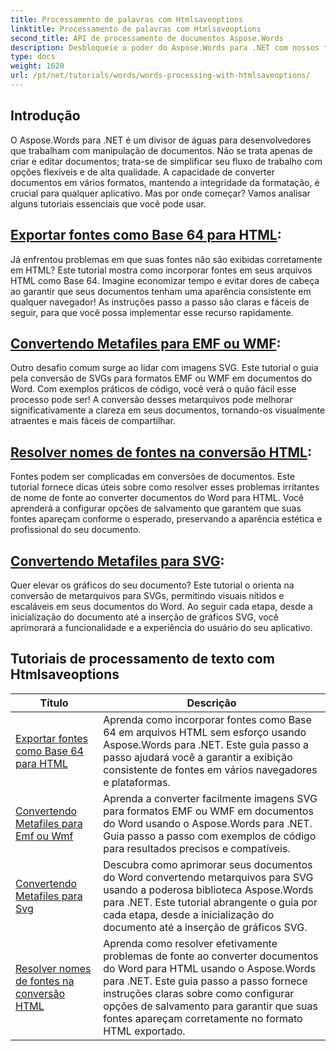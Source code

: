 ```yaml
---
title: Processamento de palavras com Htmlsaveoptions
linktitle: Processamento de palavras com Htmlsaveoptions
second_title: API de processamento de documentos Aspose.Words
description: Desbloqueie o poder do Aspose.Words para .NET com nossos tutoriais passo a passo, abrangendo conversão de HTML e metarquivos para aprimorar o processamento de seus documentos.
type: docs
weight: 1620
url: /pt/net/tutorials/words/words-processing-with-htmlsaveoptions/
---
```

## Introdução

O Aspose.Words para .NET é um divisor de águas para desenvolvedores que trabalham com manipulação de documentos. Não se trata apenas de criar e editar documentos; trata-se de simplificar seu fluxo de trabalho com opções flexíveis e de alta qualidade. A capacidade de converter documentos em vários formatos, mantendo a integridade da formatação, é crucial para qualquer aplicativo. Mas por onde começar? Vamos analisar alguns tutoriais essenciais que você pode usar.


## [Exportar fontes como Base 64 para HTML](./export-fonts-as-base-64-to-html/):
Já enfrentou problemas em que suas fontes não são exibidas corretamente em HTML? Este tutorial mostra como incorporar fontes em seus arquivos HTML como Base 64. Imagine economizar tempo e evitar dores de cabeça ao garantir que seus documentos tenham uma aparência consistente em qualquer navegador! As instruções passo a passo são claras e fáceis de seguir, para que você possa implementar esse recurso rapidamente. 

## [Convertendo Metafiles para EMF ou WMF](./converting-metafiles-to-emf-or-wmf/):
Outro desafio comum surge ao lidar com imagens SVG. Este tutorial o guia pela conversão de SVGs para formatos EMF ou WMF em documentos do Word. Com exemplos práticos de código, você verá o quão fácil esse processo pode ser! A conversão desses metarquivos pode melhorar significativamente a clareza em seus documentos, tornando-os visualmente atraentes e mais fáceis de compartilhar.

## [Resolver nomes de fontes na conversão HTML](./resolve-font-names-in-html-conversion/):
Fontes podem ser complicadas em conversões de documentos. Este tutorial fornece dicas úteis sobre como resolver esses problemas irritantes de nome de fonte ao converter documentos do Word para HTML. Você aprenderá a configurar opções de salvamento que garantem que suas fontes apareçam conforme o esperado, preservando a aparência estética e profissional do seu documento.

## [Convertendo Metafiles para SVG](./converting-metafiles-to-svg/):
Quer elevar os gráficos do seu documento? Este tutorial o orienta na conversão de metarquivos para SVGs, permitindo visuais nítidos e escaláveis em seus documentos do Word. Ao seguir cada etapa, desde a inicialização do documento até a inserção de gráficos SVG, você aprimorará a funcionalidade e a experiência do usuário do seu aplicativo.

 ## Tutoriais de processamento de texto com Htmlsaveoptions
| Título | Descrição |
| --- | --- |
| [Exportar fontes como Base 64 para HTML](./export-fonts-as-base-64-to-html/) | Aprenda como incorporar fontes como Base 64 em arquivos HTML sem esforço usando Aspose.Words para .NET. Este guia passo a passo ajudará você a garantir a exibição consistente de fontes em vários navegadores e plataformas. |
| [Convertendo Metafiles para Emf ou Wmf](./converting-metafiles-to-emf-or-wmf/) | Aprenda a converter facilmente imagens SVG para formatos EMF ou WMF em documentos do Word usando o Aspose.Words para .NET. Guia passo a passo com exemplos de código para resultados precisos e compatíveis. |
| [Convertendo Metafiles para Svg](./converting-metafiles-to-svg/) | Descubra como aprimorar seus documentos do Word convertendo metarquivos para SVG usando a poderosa biblioteca Aspose.Words para .NET. Este tutorial abrangente o guia por cada etapa, desde a inicialização do documento até a inserção de gráficos SVG. |
| [Resolver nomes de fontes na conversão HTML](./resolve-font-names-in-html-conversion/) | Aprenda como resolver efetivamente problemas de fonte ao converter documentos do Word para HTML usando o Aspose.Words para .NET. Este guia passo a passo fornece instruções claras sobre como configurar opções de salvamento para garantir que suas fontes apareçam corretamente no formato HTML exportado. |
